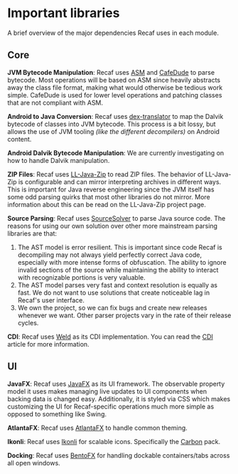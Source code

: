 # Important libraries

A brief overview of the major dependencies Recaf uses in each module.

## Core

**JVM Bytecode Manipulation**: Recaf uses [ASM](https://asm.ow2.io/) and [CafeDude](https://github.com/Col-E/CAFED00D) to parse bytecode. Most operations will be based on ASM since heavily abstracts away the class file format, making what would otherwise be tedious work simple. CafeDude is used for lower level operations and patching classes that are not compliant with ASM.

**Android to Java Conversion**: Recaf uses [dex-translator](https://github.com/Col-E/dex-translator/) to map the Dalvik bytecode of classes into JVM bytecode. This process is a bit lossy, but allows the use of JVM tooling _(like the different decompilers)_ on Android content.

**Android Dalvik Bytecode Manipulation**: We are currently investigating on how to handle Dalvik manipulation.

**ZIP Files**: Recaf uses [LL-Java-Zip](https://github.com/Col-E/LL-Java-Zip) to read ZIP files. The behavior of LL-Java-Zip is configurable and can mirror interpreting archives in different ways. This is important for Java reverse engineering since the JVM itself has some odd parsing quirks that most other libraries do not mirror. More information about this can be read on the LL-Java-Zip project page.

**Source Parsing**: Recaf uses [SourceSolver](https://github.com/Col-E/SourceSolver) to parse Java source code. The reasons for using our own solution over other more mainstream parsing libraries are that:

1. The AST model is error resilient. This is important since code Recaf is decompiling may not always yield perfectly correct Java code, especially with more intense forms of obfuscation. The ability to ignore invalid sections of the source while maintaining the ability to interact with recognizable portions is very valuable.
2. The AST model parses very fast and context resolution is equally as fast. We do not want to use solutions that create noticeable lag in Recaf's user interface.
3. We own the project, so we can fix bugs and create new releases whenever we want. Other parser projects vary in the rate of their release cycles.

**CDI**: Recaf uses [Weld](https://weld.cdi-spec.org/) as its CDI implementation. You can read the [CDI](cdi.md) article for more information.

## UI

**JavaFX**: Recaf uses [JavaFX](https://openjfx.io/) as its UI framework. The observable property model it uses makes managing live updates to UI components when backing data is changed easy. Additionally, it is styled via CSS which makes customizing the UI for Recaf-specific operations much more simple as opposed to something like Swing.

**AtlantaFX**: Recaf uses [AtlantaFX](https://github.com/mkpaz/atlantafx) to handle common theming.

**Ikonli**: Recaf uses [Ikonli](https://github.com/kordamp/ikonli) for scalable icons. Specifically the [Carbon](https://kordamp.org/ikonli/cheat-sheet-carbonicons.html) pack.

**Docking**: Recaf uses [BentoFX](https://github.com/Col-E/BentoFX) for handling dockable containers/tabs across all open windows.
